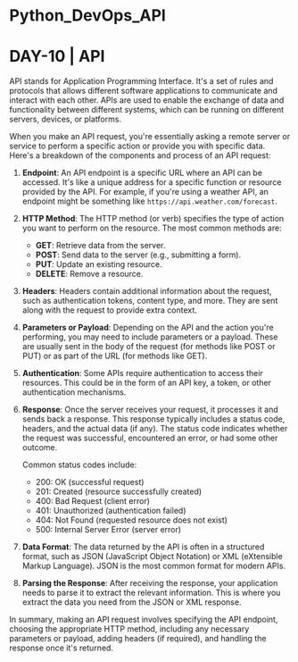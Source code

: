 # Python_DevOps_API

# DAY-10 | API

API stands for Application Programming Interface. It's a set of rules and protocols that allows different software applications to communicate and interact with each other. APIs are used to enable the exchange of data and functionality between different systems, which can be running on different servers, devices, or platforms.

When you make an API request, you're essentially asking a remote server or service to perform a specific action or provide you with specific data. Here's a breakdown of the components and process of an API request:

1. **Endpoint**: An API endpoint is a specific URL where an API can be accessed. It's like a unique address for a specific function or resource provided by the API. For example, if you're using a weather API, an endpoint might be something like `https://api.weather.com/forecast`.

2. **HTTP Method**: The HTTP method (or verb) specifies the type of action you want to perform on the resource. The most common methods are:
   - **GET**: Retrieve data from the server.
   - **POST**: Send data to the server (e.g., submitting a form).
   - **PUT**: Update an existing resource.
   - **DELETE**: Remove a resource.

3. **Headers**: Headers contain additional information about the request, such as authentication tokens, content type, and more. They are sent along with the request to provide extra context.

4. **Parameters or Payload**: Depending on the API and the action you're performing, you may need to include parameters or a payload. These are usually sent in the body of the request (for methods like POST or PUT) or as part of the URL (for methods like GET).

5. **Authentication**: Some APIs require authentication to access their resources. This could be in the form of an API key, a token, or other authentication mechanisms.

6. **Response**: Once the server receives your request, it processes it and sends back a response. This response typically includes a status code, headers, and the actual data (if any). The status code indicates whether the request was successful, encountered an error, or had some other outcome.

   Common status codes include:
   - 200: OK (successful request)
   - 201: Created (resource successfully created)
   - 400: Bad Request (client error)
   - 401: Unauthorized (authentication failed)
   - 404: Not Found (requested resource does not exist)
   - 500: Internal Server Error (server error)

7. **Data Format**: The data returned by the API is often in a structured format, such as JSON (JavaScript Object Notation) or XML (eXtensible Markup Language). JSON is the most common format for modern APIs.

8. **Parsing the Response**: After receiving the response, your application needs to parse it to extract the relevant information. This is where you extract the data you need from the JSON or XML response.

In summary, making an API request involves specifying the API endpoint, choosing the appropriate HTTP method, including any necessary parameters or payload, adding headers (if required), and handling the response once it's returned.

